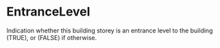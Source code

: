 EntranceLevel
=============

Indication whether this building storey is an entrance level to the building (TRUE), or (FALSE) if otherwise.

